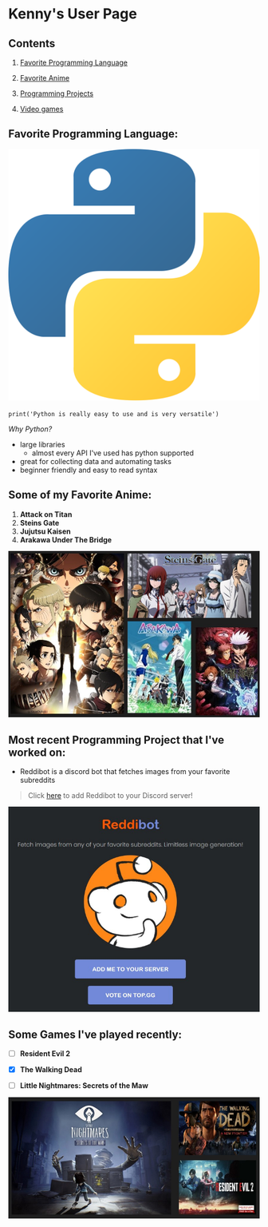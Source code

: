 # Kenny's User Page
## Contents
 1. [Favorite Programming Language](#Favorite-Programming-Language) 
 
 2. [Favorite Anime](#Some-of-my-Favorite-Anime)

 3. [Programming Projects](#Most-recent-Programming-Project-that-I've-worked-on)

 4. [Video games](#Some-Games-I've-played-recently)

## Favorite Programming Language:
![python logo](/images/python_logo.png)

`print('Python is really easy to use and is very versatile')`

_Why Python?_

- large libraries
  - almost every API I've used has python supported
- great for collecting data and automating tasks
- beginner friendly and easy to read syntax

## Some of my Favorite Anime:

1. **Attack on Titan**
2. **Steins Gate**
3. **Jujutsu Kaisen**
4. **Arakawa Under The Bridge**

![image of my favorite anime](/images/fav_anime.jpg)


## Most recent Programming Project that I've worked on:

- Reddibot is a discord bot that fetches images from your favorite subreddits

> Click [here](https://www.reddibot.me/) to add Reddibot to your Discord server!

![reddibot preview](/images/reddibot.jpg)
## Some Games I've played recently:

- [ ] **Resident Evil 2**

- [x] **The Walking Dead**

- [ ] **Little Nightmares: Secrets of the Maw**


![my favorite games](/images/fav_games.jpg)
